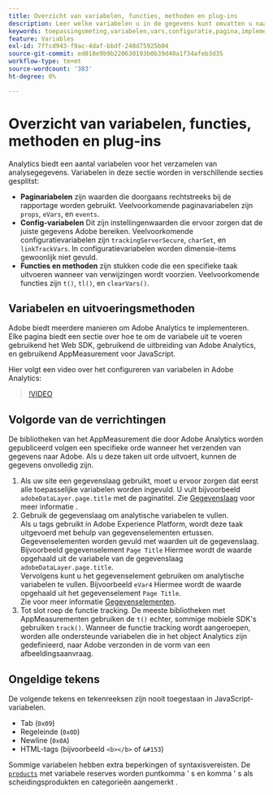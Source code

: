 ```yaml
---
title: Overzicht van variabelen, functies, methoden en plug-ins
description: Leer welke variabelen u in de gegevens kunt omvatten u naar Adobe verzendt om rapportering te verbeteren.
keywords: toepassingsmeting,variabelen,vars,configuratie,pagina,implementatie
feature: Variables
exl-id: 7ffcd943-f9ac-4daf-bbdf-248d75925b04
source-git-commit: ed018e9b9b220630193b0b39d40a1f34afeb3d35
workflow-type: tm+mt
source-wordcount: '383'
ht-degree: 0%

---
```


# Overzicht van variabelen, functies, methoden en plug-ins

Analytics biedt een aantal variabelen voor het verzamelen van analysegegevens. Variabelen in deze sectie worden in verschillende secties gesplitst:

* **Paginariabelen** zijn waarden die doorgaans rechtstreeks bij de rapportage worden gebruikt. Veelvoorkomende paginavariabelen zijn `props`, `eVars`, en `events`.
* **Config-variabelen** Dit zijn instellingenwaarden die ervoor zorgen dat de juiste gegevens Adobe bereiken. Veelvoorkomende configuratievariabelen zijn `trackingServerSecure`, `charSet`, en `linkTrackVars`. In configuratievariabelen worden dimensie-items gewoonlijk niet gevuld.
* **Functies en methoden** zijn stukken code die een specifieke taak uitvoeren wanneer van verwijzingen wordt voorzien. Veelvoorkomende functies zijn `t()`, `tl()`, en `clearVars()`.

## Variabelen en uitvoeringsmethoden

Adobe biedt meerdere manieren om Adobe Analytics te implementeren. Elke pagina biedt een sectie over hoe te om de variabele uit te voeren gebruikend het Web SDK, gebruikend de uitbreiding van Adobe Analytics, en gebruikend AppMeasurement voor JavaScript.

Hier volgt een video over het configureren van variabelen in Adobe Analytics:

>[!VIDEO](https://video.tv.adobe.com/v/28755/?quality=12)

## Volgorde van de verrichtingen

De bibliotheken van het AppMeasurement die door Adobe Analytics worden gepubliceerd volgen een specifieke orde wanneer het verzenden van gegevens naar Adobe. Als u deze taken uit orde uitvoert, kunnen de gegevens onvolledig zijn.

1. Als uw site een gegevenslaag gebruikt, moet u ervoor zorgen dat eerst alle toepasselijke variabelen worden ingevuld. U vult bijvoorbeeld `adobeDataLayer.page.title` met de paginatitel. Zie [Gegevenslaag](../prepare/data-layer.md) voor meer informatie .
2. Gebruik de gegevenslaag om analytische variabelen te vullen. <br/>Als u tags gebruikt in Adobe Experience Platform, wordt deze taak uitgevoerd met behulp van gegevenselementen ertussen. Gegevenselementen worden gevuld met waarden uit de gegevenslaag. Bijvoorbeeld gegevenselement `Page Title` Hiermee wordt de waarde opgehaald uit de variabele van de gegevenslaag `adobeDataLayer.page.title`. <br/>Vervolgens kunt u het gegevenselement gebruiken om analytische variabelen te vullen. Bijvoorbeeld `eVar4` Hiermee wordt de waarde opgehaald uit het gegevenselement `Page Title`. <br/>Zie voor meer informatie [Gegevenselementen](https://experienceleague.adobe.com/docs/experience-platform/tags/ui/data-elements.html).
3. Tot slot roep de functie tracking. De meeste bibliotheken met AppMeasurementen gebruiken de `t()` echter, sommige mobiele SDK&#39;s gebruiken `track()`. Wanneer de functie tracking wordt aangeroepen, worden alle ondersteunde variabelen die in het object Analytics zijn gedefinieerd, naar Adobe verzonden in de vorm van een afbeeldingsaanvraag.

## Ongeldige tekens

De volgende tekens en tekenreeksen zijn nooit toegestaan in JavaScript-variabelen.

* Tab (`0x09`)
* Regeleinde (`0x0D`)
* Newline (`0x0A`)
* HTML-tags (bijvoorbeeld `<b></b>` of `&#153`)

Sommige variabelen hebben extra beperkingen of syntaxisvereisten. De [`products`](page-vars/products.md) met variabele reserves worden puntkomma &#39; s en komma &#39; s als scheidingsprodukten en categorieën aangemerkt .
